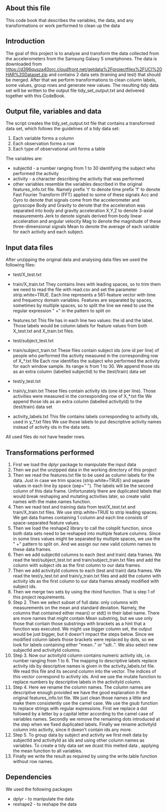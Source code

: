 ## About this file
This code book that describes the variables, the data, and any transformations or work performed to clean up the data 


## Introduction
The goal of this project is to analyse and transform the data collected from the accelerometers from the Samsung Galaxy S smartphones.
The data is downloaded from https://d396qusza40orc.cloudfront.net/getdata%2Fprojectfiles%2FUCI%20HAR%20Dataset.zip and contains 2 data sets (training and test) that should be merged.
After that we perform transformations to clean column labels, some values, group rows and generate new values. The resulting tidy data set will be written to the output file tidy_set_output.txt and delivered together with this CodeBook.

## Output file, variables and data
The script creates the tidy_set_output.txt file that contains a transformed data set, which follows the guidelines of a tidy data set:
1) Each variable forms a column
2) Each observation forms a row
3) Each type of observational unit forms a table

The variables are:
* subjectId - a number ranging from 1 to 30 identifying the subject who performed the activity
* activity - a character describing the activity that was performed
* other variables resemble the variables described in the original features_info.txt file. Namely 
prefix 't' to denote time
prefix 'f' to denote Fast Fourier Transform (FFT) applied to some of these signals
Acc and Gyro to denote that signals come from the accelerometer and gyroscope
Body and Gravity to denote that the acceleration was  separated into body and gravity acceleration
X,Y,Z to denote 3-axial measurements
Jerk to denote signals derived from body linear acceleration and angular velocity
Mag to denote the magnitude of these three-dimensional signals
Mean to denote the average of each variable for each activity and each subject.

## Input data files 

After unzipping the original data and analysing data files we used the following files:

* test/X_test.txt
* train/X_train.txt
They contains lines with leading spaces, so to trim them we need to read the file with read.csv and  set the parameter strip.white=TRUE.
Each line represents a 561-feature vector with time and frequency domain variables. 
Features are separated by spaces, sometimes by multiple spaces, so to split the line we need to use the regular expression " +" in the pattern to split on

* features.txt 
This file has in each line two values: the id and the label. Those labels would be column labels for feature values from both X_test.txt and X_train.txt files.

* test/subject_test.txt
* train/subject_train.txt
These files contain subject ids (one id per line) of people who performed the activity measured in the corresponding row of X_*.txt file
Each row identifies the subject who performed the activity for each window sample. Its range is from 1 to 30. 
We append those ids as an extra column (labelled subjectId) to the (test/train) data set

* test/y_test.txt
* train/y_train.txt
These files contain activity ids (one id per line). Those activities were measured in the corresponding row of X_*.txt file
We append those ids as an extra column (labelled activityId) to the (test/train) data set

* activity_labels.txt
This file contains labels corresponding to activity ids, used in y_*.txt files
We use those labels to put descriptive activity names instead of activity ids in the data sets.

All used files do not have header rows.

## Transformations performed

1. First we load the dplyr package to manipulate the input data
2. Then we put the unzipped data in the working directory of this project
3. Then we read the features.txt file to be used as column labels for the data. Just in case we trim spaces (strip.white=TRUE) and separate values in each line by space (sep=" ").
The labels will be the second column of this data frame.
Unfortunately there are duplicated labels that would break reshaping and mutating activities later, so create valid names with the make.names function.
4. Then we read test and training data from test/X_test.txt and train/X_train.txt files. We use strip.white=TRUE to strip leading spaces. We get data frames containing 1 column and each line consists of space-separated feature values.
5. Then we load the reshape2 library to call the colsplit function, since both data sets need to be reshaped into multiple feature columns. 
Since in some lines values might be separated by multiple spaces, we use the " +" pattern to split on.
And we assign our new valid column names to these data frames.
6. Then we add subjectId columns to each (test and train) data frames. 
We read the test/subject_test.txt and train/subject_train.txt files and add the column with subject ids as the first column to our data frames.
7. Then we add activityId columns to each (test and train) data frames. 
We read the test/y_test.txt and train/y_train.txt files and add the column with activity ids as the first column to our data frames already modified with subject ids.
8. Then we merge two sets by using the rbind function. That is step 1 of this project requirements.
9. Step 2. Then we select subset of full data: only columns with measurements on the mean and standard deviation. 
Namely, the columns that contained either mean() or std() in their label name. There are more names that might contain Mean substring, but we use only those that contain those substrings with brackets as a hint that a function was executed. We might use bigger column set, the output would be just bigger, but it doesn't impact the steps below.
Since we modified column labels those brackets were replaced by dots, so we look for labels containing either "mean.." or "sdt..".
We also select new subjectId and activityId columns.
10. Step 3. Now our activityId column contains numeric activity ids, i.e. number ranging from 1 to 6. 
The mapping to descriptive labels  replace activity ids by descriptive names is given in the activity_labels.txt file.
We read this file and its second column into the vector. The indices of this vector correspond to activity ids.
And we use the mutate function to replace numbers by descriptive labels in the activityId column.
11. Step 4. Here we rename the column names. The column names are descriptive enough provided we have the good explanation in the original features_info.txt file.
We just clean those names a little and make them consistently use the camel case.
We use the gsub function to replace strings with regular expressions.
First we replace a dot followed by a letter by a capital letter according to the camel case of variables names.
Secondly we remove the remaining dots introduced at the step when we fixed duplicated labels.
Finally we rename activityId column into activity, since it doesn't contain ids any more.
12. Step 5. To group data by subject and activity we first melt data by subjectId and activityId as ids and using other column names as variables.
To create a tidy data set we dcast this melted data , applying the mean function to all variables.
13. Finally we write the result as required by using the write.table function without row names.



## Dependencies

We used the following packages
* dplyr - to manipulate the data
* reshape2 - to reshape the data